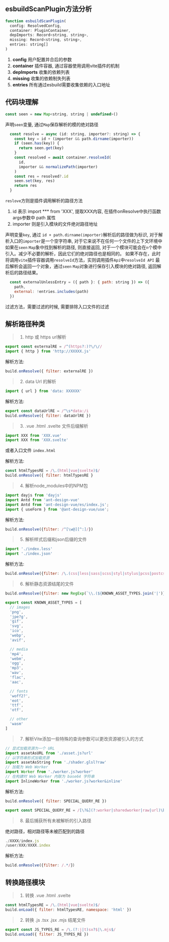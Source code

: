 ## esbuildScanPlugin方法分析

```js
function esbuildScanPlugin(
  config: ResolvedConfig,
  container: PluginContainer,
  depImports: Record<string, string>,
  missing: Record<string, string>,
  entries: string[]
)
```

1. **config** 用户配置并合后的参数
2. **container** 插件容器, 通过容器使用调用vite插件的机制
3. **depImports** 收集的依赖列表
4. **missing** 收集的依赖制失列表
5. **entries** 所有通过esbuild需要收集依赖的入口地址

## 代码块理解

```js
const seen = new Map<string, string | undefined>()
```

声明`seen`变量, 通过`Map`保存解析的模的绝对路径

```js
  const resolve = async (id: string, importer?: string) => {
    const key = id + (importer && path.dirname(importer))
    if (seen.has(key)) {
      return seen.get(key)
    }
    const resolved = await container.resolveId(
      id,
      importer && normalizePath(importer)
    )
    const res = resolved?.id
    seen.set(key, res)
    return res
  }
```

`reslove`方则是插件调用解析的路径方法

1. id 表示 import *** from 'XXX', 提取XXX内容, 在插件onResolve中执行函数args参数中 path 属性
2. importer 则是引入模块的文件绝对路径地址

声明变量`key`, 通过 `id + path.dirname(importer)`解析后的路径做为标识, 对于解析入口的`importer`是一个空字符串, 对于它来说不在任何一个文件的上下文环境中
如果在`seen` `Map`象中找到解析的路径, 则直接返回, 对于一个模块可能会在`n`个模中引入。减少不必要的解析，因此它们的绝对路径也是相同的。
如果不存在，此时将调用`vite`插件容器调用`resolveId`方法，实则调用插件`Api`中`resolveId API`
最后解析会返回一个对象，通过`seen` `Map`对象进行保存引入模块的绝对路径, 返回解析后的路径结果。


```js
  const externalUnlessEntry = ({ path }: { path: string }) => ({
    path,
    external: !entries.includes(path)
  })
```

过滤方法，需要过滤的时候, 需要排除入口文件的过滤


## 解析路径种类

> 1. http 或 https url解析

```js
export const externalRE = /^(https?:)?\/\//
import { http } from 'http://XXXXX.js'
```

解析方法:

```js
build.onResolve({ filter: externalRE })
```


> 2. data Url 的解析

```js
import { url } from 'data: XXXXXX'
```

解析方法: 

```js
export const dataUrlRE = /^\s*data:/i
build.onResolve({ filter: dataUrlRE })
```

> 3. .vue .html .svelte 文件后缀解析

```js
import XXX from 'XXX.vue'
import XXX from 'XXX.svelte'
```

或者入口文件 `index.html`

解析方法:

```js
const htmlTypesRE = /\.(html|vue|svelte)$/
build.onResolve({ filter: htmlTypesRE }
```

> 4. 解析node_modules中的NPM包

```js
import dayjs from 'dayjs'
import Antd from 'ant-design-vue'
import Antd from 'ant-design-vue/es/index.js';
import { useForm } from '@ant-design-vue/use';
```

解析方法:

```js
build.onResolve({filter: /^[\w@][^:]/})
```

> 5. 解析样式后缀和json后缀的文件

```js
import './index.less'
import './index.json'
```

解析方法:

```js
build.onResolve({filter: /\.(css|less|sass|scss|styl|stylus|pcss|postcss|json)$/}）
```

> 6. 解析静态资源结尾的文件

```js
build.onResolve({filter: new RegExp(`\\.(${KNOWN_ASSET_TYPES.join('|')})$`)})

export const KNOWN_ASSET_TYPES = [
  // images
  'png',
  'jpe?g',
  'gif',
  'svg',
  'ico',
  'webp',
  'avif',

  // media
  'mp4',
  'webm',
  'ogg',
  'mp3',
  'wav',
  'flac',
  'aac',

  // fonts
  'woff2?',
  'eot',
  'ttf',
  'otf',

  // other
  'wasm'
]
```

> 7. 解析Vite添加一些特殊的查询参数可以更改资源被引入的方式

```js
// 显式加载资源为一个 URL
import assetAsURL from './asset.js?url'
// 以字符串形式加载资源
import assetAsString from './shader.glsl?raw'
// 加载为 Web Worker
import Worker from './worker.js?worker'
// 在构建时 Web Worker 内联为 base64 字符串
import InlineWorker from './worker.js?worker&inline'
```

解析方法:

```js
build.onResolve({ filter: SPECIAL_QUERY_RE })

export const SPECIAL_QUERY_RE = /[\?&](?:worker|sharedworker|raw|url)\b/
```
> 8. 最后捕获所有未被解析的引入路径

绝对路径，相对路径等未被匹配到的路径

```js
./XXXX/index.js
/user/XXX/XXXX.index
```

解析方法: 

```js
build.onResolve({filter: /.*/}）
```

## 转换路径模块

> 1. 转换 .vue .html .svelte

```js
const htmlTypesRE = /\.(html|vue|svelte)$/
build.onLoad({ filter: htmlTypesRE, namespace: 'html' })
```

> 2. 转换 .js .tsx .jsx .mjs 结尾文件

```js
export const JS_TYPES_RE = /\.(?:j|t)sx?$|\.mjs$/
build.onLoad({ filter: JS_TYPES_RE })
```